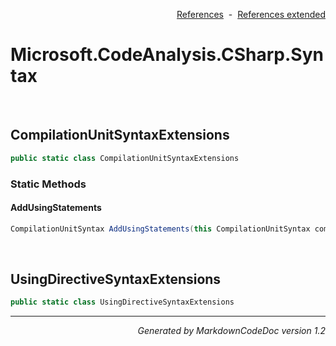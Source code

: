 <div style='text-align: right'>

[References](Index.md)&nbsp;&nbsp;-&nbsp;&nbsp;[References extended](IndexExtended.md)
</div>

# Microsoft.CodeAnalysis.CSharp.Syntax

<br />


## CompilationUnitSyntaxExtensions

```csharp
public static class CompilationUnitSyntaxExtensions
```

### Static Methods


#### AddUsingStatements

```csharp
CompilationUnitSyntax AddUsingStatements(this CompilationUnitSyntax compilationUnit, string[] usingStatements)
```

<br />


## UsingDirectiveSyntaxExtensions

```csharp
public static class UsingDirectiveSyntaxExtensions
```

<hr /><div style='text-align: right'><i>Generated by MarkdownCodeDoc version 1.2</i></div>
